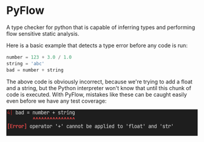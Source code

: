 # PyFlow
A type checker for python that is capable of inferring types and performing flow sensitive static analysis.

Here is a basic example that detects a type error before any code is run:

```py
number = 123 + 3.0 / 1.0
string = 'abc'
bad = number + string
```

The above code is obviously incorrect, because we're trying to
add a float and a string, but the Python interpreter won't know that until this chunk of code is executed.
With PyFlow, mistakes like these can be caught easily even before we have any test coverage:

<img src="./media/ss1.png" height=70/>
